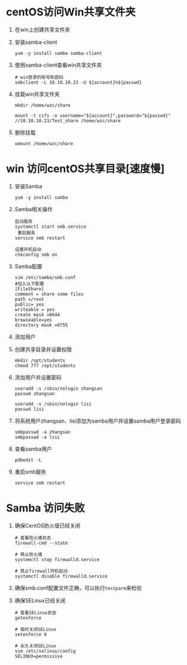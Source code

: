 # centOS访问Win共享文件夹

1. 在win上创建共享文件夹

2. 安装samba-client

   ```shell
   yum -y install samba samba-client
   ```

3. 使用samba-client查看win共享文件夹

   ```shell
   # win登录的账号和密码
   smbclient -L 10.10.10.23 -U ${account}%${passwd}
   ```

4. 挂载win共享文件夹

   ```shell
   mkdir /home/wzc/share
   
   mount -t cifs -o username="${account}",password="${passwd}" //10.10.10.23/Test_share /home/wzc/share
   ```

5. 删除挂载

   ```
   umount /home/wzc/share
   ```

   





# win 访问centOS共享目录[速度慢]

1. 安装Samba

   ```
   yum -y install samba
   ```

2. Samba相关操作

   ```shell
   启动服务
   systemctl start smb.service
    重启服务
   service smb restart
   
   设置开机启动
   chkconfig smb on
   ```

3. Samba配置

   ```shell
   vim /etc/samba/smb.conf
   #加入以下配置
   [FileShare]
   comment = share some files
   path =/root
   public= yes 
   writeable = yes 
   create mask =0644
   browseable=yes
   directory mask =0755
   ```

4. 添加用户

1. 创建共享目录并设置权限

   ```shell
   mkdir /opt/students
   chmod 777 /opt/students
   ```

2. 添加用户并设置密码

   ```shell
   useradd -s /sbin/nologin zhangsan
   passwd zhangsan 
   
   useradd -s /sbin/nologin lisi
   passwd lisi 
   ```

3. 将系统用户zhangsan、lisi添加为samba用户并设置samba用户登录密码

   ```shell
   smbpasswd -a zhangsan
   smbpasswd -a lisi
   ```

4. 查看samba用户

   ```
   pdbedit -L
   ```

5. 重启smb服务

   ```shell
   service smb restart
   ```

   

# Samba 访问失败

1. 确保CentOS防火墙已经关闭

   ```shell
   # 查看防火墙状态
   firewall-cmd --state
   
   # 停止防火墙
   systemctl stop firewalld.service
   
   # 禁止firewall开机启动
   systemctl disable firewalld.service 
   ```

2. 确保smb.conf配置文件正确，可以执行`testparm`来检验

3. 确保SELinux已经关闭

   ```shell
   # 查看SELinux状态
   getenforce
   
   # 临时关闭SELinux
   setenforce 0
   
   # 永久关闭SELinux
   vim /etc/selinux/config 
   SELINUX=permissive
   ```

   